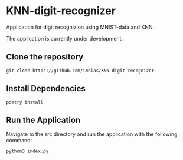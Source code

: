 # KNN-digit-recognizer

Application for digit recognizion using MNIST-data and KNN. 

The application is currently under development.

## Clone the repository

```git clone https://github.com/imhlas/KNN-digit-recognizer```

## Install Dependencies

```poetry install```

## Run the Application

Navigate to the src directory and run the application with the following command:

```python3 index.py```
